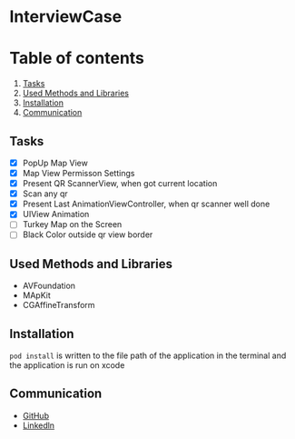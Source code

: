 # InterviewCase

# Table of contents
1. [Tasks](#Tasks)
2. [Used Methods and Libraries](#UsedMethodsandLibraries)
3. [Installation](#Installation)
4. [Communication](#Communication)

## Tasks<a name="Tasks"></a>
- [x] PopUp Map View
- [x] Map View Permisson Settings
- [x] Present QR ScannerView, when got current location
- [x] Scan any qr 
- [x] Present Last AnimationViewController, when qr scanner well done
- [x] UIView Animation
- [ ] Turkey Map on the Screen
- [ ] Black Color outside qr view border

## Used Methods and Libraries<a name="UsedMethodsandLibraries"></a>
- AVFoundation
- MApKit
- CGAffineTransform


## Installation <a name="Installation"></a>
`pod install` is written to the file path of the application in the terminal and the application is run on xcode


## Communication <a name="Communication"></a>
- [GitHub](https://github.com/mcokelez)
- [Linkedln](https://www.linkedin.com/in/maviyecokelez/)
